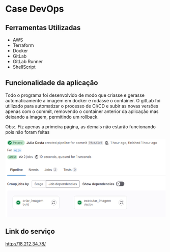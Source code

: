 # Case DevOps

## Ferramentas Utilizadas

- AWS
- Terraform
- Docker
- GitLab
- GitLab Runner
- ShellScript

## Funcionalidade da aplicação

Todo o programa foi desenvolvido de modo que criasse e gerasse automaticamente a imagem em docker e rodasse o container. O gitLab foi utilizado para automatizar o processo de CI/CD e subir as novas versões apenas com o commit, removendo o container anterior da aplicação mas deixando a imagem, permitindo um rollback.

Obs:. Fiz apenas a primeira página, as demais não estarão funcionando pois não foram feitas

![alt text](image.png)

## Link do serviço

http://18.212.34.78/

